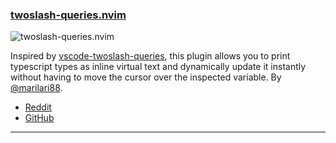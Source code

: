 <h3 id="new-twoslash-queries.nvim">
    <a href="#new-twoslash-queries.nvim">
        <span class="icon-text">
            <span class="icon">
                <i class="fa-solid fa-book"></i>
            </span>
            <span>twoslash-queries.nvim</span>
        </span>
    </a>
</h3>

![twoslash-queries.nvim](https://user-images.githubusercontent.com/32909388/204164892-3c1444d3-8f2d-4c6d-8c1a-b812f1e4c657.gif)

Inspired by [vscode-twoslash-queries](https://github.com/orta/vscode-twoslash-queries), this plugin allows you to print
typescript types as inline virtual text and dynamically update it instantly without having to move the cursor over the
inspected variable. By [@marilari88](https://github.com/marilari88).

- [Reddit](https://www.reddit.com/r/neovim/comments/z7bp0k/new_plugin_twoslashqueriesnvim/)
- [GitHub](https://github.com/marilari88/twoslash-queries.nvim)

---
